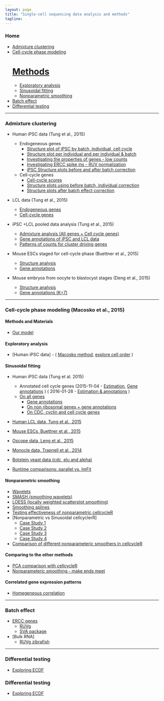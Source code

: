 ```yaml
---
layout: page
title: "Single-cell sequencing data analysis and methods"
tagline: 
---
```


### Home
  * [Admixture clustering](#admixture-clustering)
  * [Cell-cycle phase modeling](#assign-cell-cycle)
    # [Methods](#methods)
    * [Exploratory analysis](#explore)
    * [Sinusoidal fitting](#sinusoidal-cellcycler)
    * [Nonparametric smoothing](#nonparametric-cellcycler)
  * [Batch effect](#batch)
  * [Differential testing](#testing)


---

### Admixture clustering <a id = 'admixture-clustering'></a>

* Human iPSC data (Tung et al., 2015)
  * Endogeneous genes
     * [Structure plot of iPSC by batch, individual, cell cycle](project/analysis/cell_phase_analysis.html)
     * [Structure plot per individual and per individual & batch](project/analysis/structure_per_individual.html)
     * [Investigating the properties of genes - low counts](project/analysis/low_counts_genes.html)
     * [Investigating ERCC spike ins - RUV normalization](project/analysis/RUV_normalization.html)
     * [iPSC Structure plots before and after batch correction](project/analysis/batch_effect_all_genes.html)
  * Cell-cycle genes
     * [Cell-cycle scores](project/analysis/cell_cycle_score_analysis.html)
     * [Structure plots using before batch, individual correction](project/analysis/clustering_cell_cycle_genes.html)
     * [Structure plots after batch effect correction](project/analysis/batch_effect_cell_cycle_genes.html)

* LCL data (Tung et al., 2015)
	*  [Endogeneous genes](project/analysis/lcl_structure.html)
	*  [Cell-cycle genes](project/analysis/lcl_structure_cell_cycle_genes.html)
* iPSC +LCL pooled data analysis (Tung et al., 2015)
	* [Admixture analysis (All genes + Cell cycle genes)](project/analysis/ipsc_lcl_structure.html)
	* [Gene annotations of iPSC and LCL data](project/analysis/gene_annotations_ipsc_lcl.html)
	* [Patterns of counts for cluster driving genes](project/analysis/gene_patterns_iPSC_LCL.html)

* Mouse ESCs staged for cell-cycle phase (Buettner et al., 2015)
	* [Structure analysis](project/analysis/marioni_structure_all_genes.html)
	* [Gene annotations](project/analysis/gene_annotations_marioni.html)

* Mouse embryos from oocyte to blastocyst stages (Deng et al., 2015)
	* [Structure analysis](project/analysis/deng_structure_all_genes.html)
	* [Gene annotations (K=7)](project/analysis/gene_annotations_deng.html)


---

### Cell-cycle phase modeling (Macosko et al., 2015) <a id = 'assign-cell-cycle'></a>

#### Methods and Materials <a id="methods"></a>
* [Our model](project/docs/cell_reorder.pdf) 

#### Exploratory analysis <a id="explore"></a>

* [Human iPSC data] - ( [Macosko method](project/analysis/cell_ordering_iPSC.html), [explore cell order](project/analysis/cell_cycle_score_analysis.html) )

#### Sinusoidal fitting <a id="sinusoidal-cellcycler"></a>

* Human iPSC data (Tung et al. 2015)
  * Annotated cell cycle genes (2015-11-04 - [Estimation](project/analysis/yoav_cellcycleR_cellcycle_genes.html), [Gene annotations](project/analysis/yoav_cellcycleR_postprocessing_cellcycle_genes.html) ) ( 2016-01-28 - [Estimation & annotations](project/analysis/yoav_cellcycleR_cellcycle_genes-2016-01-28.html) ) 
  * [On all genes](project/analysis/yoav_cellcycleR_all_genes.html)
     * [Gene annotations](project/analysis/yoav_cellcycleR_postprocessing_all_genes.html)
	* [On non ribosomal genes + gene annotations](project/analysis/yoav_cellycleR_non_ribosomal.html)  
	* [On CDC, cyclin and cell cycle genes](project/analysis/yoav_cellcycleR_cdc_cyclin.html)
* [Human LCL data, Tung et al., 2015](project/analysis/lcl_cellcycleR.html)
* [Mouse ESCs, Buettner et al., 2015](project/analysis/marioni_cellcycleR.html)
* [Oscope data, Leng et al., 2015](project/analysis/oscope_cellcycleR.html)
* [Monocle data, Trapnell et al., 2014](project/analysis/monocle_cellcycleR.html)
* [Botstein yeast data (cdc, elu and alpha)](project/analysis/yeast_cellcycleR.html)


* [Runtime comparisons: parallel vs. lmFit](project/analysis/sin_cell_order_iter-runtime.html)


#### Nonparametric smoothing <a id="nonparametric-cellcycler"></a>

* [Wavelets](project/analysis/wavelet_validation_check.html)
* [SMASH (smoothing wavelets)](project/analysis/smash_validation_check.html)
* [LOESS (locally weighted scatterplot smoothing) ](project/analysis/loess_validation_check.html)
* [Smoothing splines](project/analysis/splines_validation_check.html)
* [Testing effectiveness of nonparametric cellcycleR](project/analysis/nonparametric_cellcycleR_tests.html)
* [Nonparametric vs Sinusoidal cellcyclerR]
  * [Case Study 1](project/analysis/cellcycleR_compare1.html)
  * [Case Study 2](project/analysis/cellcycler_compare2.html)
  * [Case Study 3](project/analysis/cellcycleR_compare3.html)
  * [Case Study 4](project/analysis/cellcycleR_compare4.html)
* [Comparison of different nonparameteric smoothers in cellcycleR](project/analysis/nonparametric_cellcycler_methods_compare.html)


#### Comparing to the other methods <a id="comparisons"></a>
* [PCA comparison with cellcycleR](project/analysis/pca_snr_compare.html)
* [Nonparameteric smoothing - make ends meet](project/analysis/np_smoother_constraint.html)


#### Correlated gene expression patterns <a id = "correlated-expression"></a>
* [Homegeneous correlation](project/analysis/gene-correlation-sinusoidal.html)

---

### Batch effect <a id = 'batch'></a>
* [ERCC genes](project/analysis/ercc-pca.html)
  * [RUVg](project/analysis/ercc-ruvg.html)
  * [SVA package](project/analysis/ercc-sva.html)
* [Bulk RNA]
  * [RUVg zibrafish](project/analysis/ercc-ruvg-paper-data.html)

---

### Differential testing <a id = 'testing'></a>
* [Exploring ECDF](project/analysis/count-cumulative.html)


### Differential testing <a id = 'differential-testing'></a>

* [Exploring ECDF](project/analysis/count-cumulative.html)

